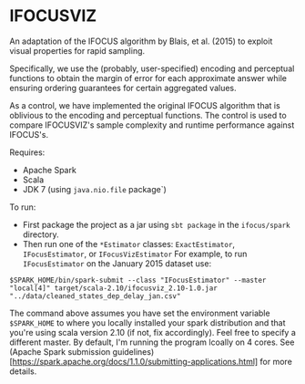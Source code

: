 IFOCUSVIZ
=========

An adaptation of the IFOCUS algorithm by Blais, et al. (2015) to exploit
visual properties for rapid sampling.

Specifically, we use the (probably, user-specified) encoding and perceptual
functions to obtain the margin of error for each approximate answer while
ensuring ordering guarantees for certain aggregated values.

As a control, we have implemented the original IFOCUS algorithm that is
oblivious to the encoding and perceptual functions. The control is used to
compare IFOCUSVIZ's sample complexity and runtime performance against IFOCUS's.

Requires:
* Apache Spark
* Scala
* JDK 7 (using `java.nio.file` package`)

To run:
* First package the project as a jar using `sbt package` in the `ifocus/spark` directory.
* Then run one of the `*Estimator` classes:
`ExactEstimator`, `IFocusEstimator`, or `IFocusVizEstimator`
For example, to run `IFocusEstimator` on the January 2015 dataset use:
```
$SPARK_HOME/bin/spark-submit --class "IFocusEstimator" --master "local[4]" target/scala-2.10/ifocusviz_2.10-1.0.jar "../data/cleaned_states_dep_delay_jan.csv"
```
The command above assumes you have set the environment variable `$SPARK_HOME` to where you
locally installed your spark distribution and that you're using scala version 2.10 (if not, fix accordingly).
Feel free to specify a different master. By default, I'm running the program lcoally on 4 cores. See
(Apache Spark submission guidelines)[https://spark.apache.org/docs/1.1.0/submitting-applications.html]
for more details.
